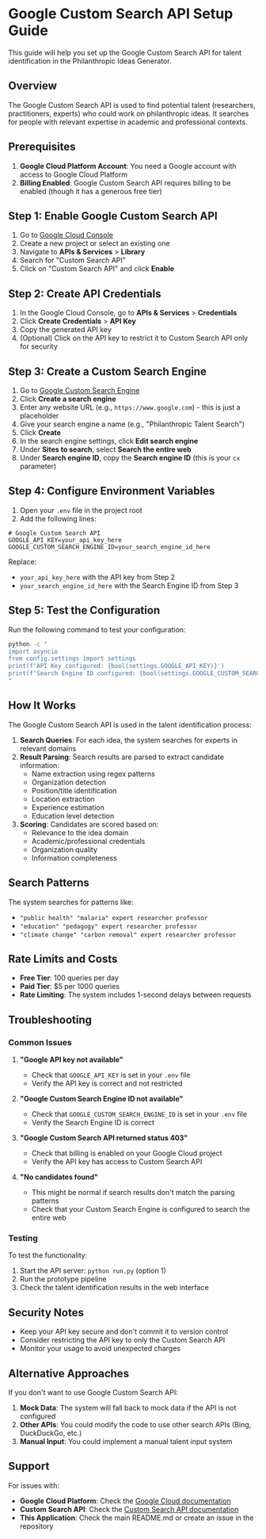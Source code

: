 # Google Custom Search API Setup Guide

This guide will help you set up the Google Custom Search API for talent identification in the Philanthropic Ideas Generator.

## Overview

The Google Custom Search API is used to find potential talent (researchers, practitioners, experts) who could work on philanthropic ideas. It searches for people with relevant expertise in academic and professional contexts.

## Prerequisites

1. **Google Cloud Platform Account**: You need a Google account with access to Google Cloud Platform
2. **Billing Enabled**: Google Custom Search API requires billing to be enabled (though it has a generous free tier)

## Step 1: Enable Google Custom Search API

1. Go to [Google Cloud Console](https://console.cloud.google.com/)
2. Create a new project or select an existing one
3. Navigate to **APIs & Services** > **Library**
4. Search for "Custom Search API"
5. Click on "Custom Search API" and click **Enable**

## Step 2: Create API Credentials

1. In the Google Cloud Console, go to **APIs & Services** > **Credentials**
2. Click **Create Credentials** > **API Key**
3. Copy the generated API key
4. (Optional) Click on the API key to restrict it to Custom Search API only for security

## Step 3: Create a Custom Search Engine

1. Go to [Google Custom Search Engine](https://cse.google.com/)
2. Click **Create a search engine**
3. Enter any website URL (e.g., `https://www.google.com`) - this is just a placeholder
4. Give your search engine a name (e.g., "Philanthropic Talent Search")
5. Click **Create**
6. In the search engine settings, click **Edit search engine**
7. Under **Sites to search**, select **Search the entire web**
8. Under **Search engine ID**, copy the **Search engine ID** (this is your `cx` parameter)

## Step 4: Configure Environment Variables

1. Open your `.env` file in the project root
2. Add the following lines:

```env
# Google Custom Search API
GOOGLE_API_KEY=your_api_key_here
GOOGLE_CUSTOM_SEARCH_ENGINE_ID=your_search_engine_id_here
```

Replace:
- `your_api_key_here` with the API key from Step 2
- `your_search_engine_id_here` with the Search Engine ID from Step 3

## Step 5: Test the Configuration

Run the following command to test your configuration:

```bash
python -c "
import asyncio
from config.settings import settings
print(f'API Key configured: {bool(settings.GOOGLE_API_KEY)}')
print(f'Search Engine ID configured: {bool(settings.GOOGLE_CUSTOM_SEARCH_ENGINE_ID)}')
"
```

## How It Works

The Google Custom Search API is used in the talent identification process:

1. **Search Queries**: For each idea, the system searches for experts in relevant domains
2. **Result Parsing**: Search results are parsed to extract candidate information:
   - Name extraction using regex patterns
   - Organization detection
   - Position/title identification
   - Location extraction
   - Experience estimation
   - Education level detection
3. **Scoring**: Candidates are scored based on:
   - Relevance to the idea domain
   - Academic/professional credentials
   - Organization quality
   - Information completeness

## Search Patterns

The system searches for patterns like:
- `"public health" "malaria" expert researcher professor`
- `"education" "pedagogy" expert researcher professor`
- `"climate change" "carbon removal" expert researcher professor`

## Rate Limits and Costs

- **Free Tier**: 100 queries per day
- **Paid Tier**: $5 per 1000 queries
- **Rate Limiting**: The system includes 1-second delays between requests

## Troubleshooting

### Common Issues

1. **"Google API key not available"**
   - Check that `GOOGLE_API_KEY` is set in your `.env` file
   - Verify the API key is correct and not restricted

2. **"Google Custom Search Engine ID not available"**
   - Check that `GOOGLE_CUSTOM_SEARCH_ENGINE_ID` is set in your `.env` file
   - Verify the Search Engine ID is correct

3. **"Google Custom Search API returned status 403"**
   - Check that billing is enabled on your Google Cloud project
   - Verify the API key has access to Custom Search API

4. **"No candidates found"**
   - This might be normal if search results don't match the parsing patterns
   - Check that your Custom Search Engine is configured to search the entire web

### Testing

To test the functionality:

1. Start the API server: `python run.py` (option 1)
2. Run the prototype pipeline
3. Check the talent identification results in the web interface

## Security Notes

- Keep your API key secure and don't commit it to version control
- Consider restricting the API key to only the Custom Search API
- Monitor your usage to avoid unexpected charges

## Alternative Approaches

If you don't want to use Google Custom Search API:

1. **Mock Data**: The system will fall back to mock data if the API is not configured
2. **Other APIs**: You could modify the code to use other search APIs (Bing, DuckDuckGo, etc.)
3. **Manual Input**: You could implement a manual talent input system

## Support

For issues with:
- **Google Cloud Platform**: Check the [Google Cloud documentation](https://cloud.google.com/docs)
- **Custom Search API**: Check the [Custom Search API documentation](https://developers.google.com/custom-search/v1/overview)
- **This Application**: Check the main README.md or create an issue in the repository
